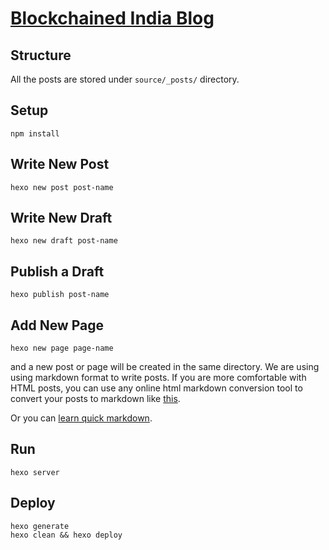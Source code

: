 # [Blockchained India Blog](http://blog.blockchainedindia.com)


## Structure

All the posts are stored under `source/_posts/` directory.


## Setup

```
npm install
```


## Write New Post

```
hexo new post post-name

```

## Write New Draft

```
hexo new draft post-name

```

## Publish a Draft

```
hexo publish post-name
```

## Add New Page

```
hexo new page page-name

```

and a new post or page will be created in the same directory. We are using using markdown format to write posts. If you 
are more comfortable with HTML posts, you can use any online html markdown conversion tool to convert your posts to markdown like [this](https://domchristie.github.io/to-markdown).

Or you can [learn quick markdown](https://github.com/adam-p/markdown-here/wiki/Markdown-Cheatsheet).


## Run

```
hexo server
```


## Deploy

```
hexo generate
hexo clean && hexo deploy
```

